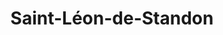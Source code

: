 ---
title: Saint-Léon-de-Standon
url: /saint-leon-de-standon/
latitude: 46.484
longitude: -70.625
---